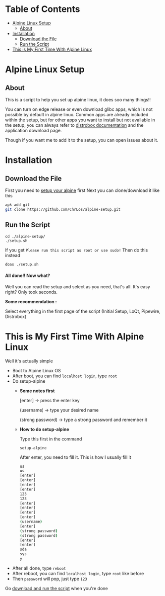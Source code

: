 # Table of Contents

- [Alpine Linux Setup](#alpine-linux-setup)
  - [About](#about)
- [Installation](#installation)
  - [Download the File](#download-the-file)
  - [Run the Script](#run-the-script)
- [This is My First Time With Alpine Linux](#this-is-my-first-time-with-alpine-linux)

# Alpine Linux Setup

## About

This is a script to help you set up alpine linux, it does soo many things!!

You can turn on edge release or even download glibc apps, which is not possible by default in alpine linux. Common apps are already included within the setup, but for other apps you want to install but not available in the setup, you can always refer to [distrobox documentation](https://distrobox.it/#distrobox) and the application download page.

Though if you want me to add it to the setup, you can open issues about it.

# Installation

## Download the File

First you need to [setup your alpine](#this-is-my-first-time-with-alpine-linux) first
Next you can clone/download it like this

```sh
apk add git
git clone https://github.com/ChrLos/alpine-setup.git
```

## Run the Script

```
cd ./alpine-setup/
./setup.sh
```

If you get ```Please run this script as root or use sudo!```
Then do this instead

```sh
doas ./setup.sh
```

#### All done!! Now what?

Well you can read the setup and select as you need, that's all. It's easy right? Only took seconds.

**Some recommendation :** 

Select everything in the first page of the script (Initial Setup, LxQt, Pipewire, Distrobox)

# This is My First Time With Alpine Linux

Well it's actually simple
- Boot to Alpine Linux OS
- After boot, you can find `localhost login`, type `root`
- Do setup-alpine
  - **Some notes first**

    [enter] → press the enter key

    (username) → type your desired name
    
    (strong password) → type a strong password and remember it
  - **How to do setup-alpine**

    Type this first in the command
    ```
    setup-alpine
    ```

    After enter, you need to fill it. This is how I usually fill it

    ```sh
    us
    us
    [enter]
    [enter]
    [enter]
    [enter]
    123
    123
    [enter]
    [enter]
    [enter]
    [enter]
    (username)
    [enter]
    (strong password)
    (strong password)
    [enter]
    [enter]
    sda
    sys
    y
    ```
- After all done, type `reboot`
- After reboot, you can find `localhost login`, type `root` like before
- Then `password` will pop, just type `123`

Go [download and run the script](#installation) when you're done
